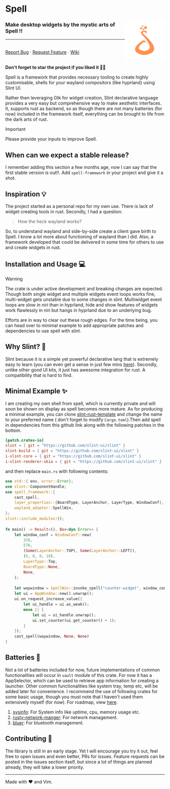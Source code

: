 # Spell

<img align="right" width="25%" src="https://raw.githubusercontent.com/VimYoung/Spell/main/spell-framework/assets/spell_trans.png">

<h3 align="left">Make desktop widgets by the mystic arts of Spell  !!</h3>
<hr>

<p align="left">
  <br />
  <a href="https://github.com/VimYoung/Spell/issues">Report Bug</a>
  ·
  <a href="https://github.com/VimYoung/Spell/discussions">Request Feature</a>
  ·
  <a href="https://docs.rs/spell-framework/latest/spell_framework/">Wiki</a>
  <br />
  <br />
</p>

**Don't forget to star the project if you liked it 🌟🌟**

Spell is a framework that provides necessary tooling to create highly customisable,
shells for your wayland compositors (like hyprland) using Slint UI.

Rather then leveraging Gtk for widget creation, Slint declarative language provides
a very easy but comprehensive way to make aesthetic interfaces. It, supports rust
as backend, so as though there are not many batteries (for now) included
in the framework itself, everything can be brought to life from the dark arts of
rust.

> [!IMPORTANT]
> Please provide your inputs to improve Spell.

## When can we expect a stable release?

I remember adding this section a few months age, now I can say that the first stable version is out!!.
Add `spell-framework` in your project and give it a shot.

## Inspiration :bulb:

The project started as a personal repo for my own use. There is lack of widget
creating tools in rust. Secondly, I had a question:

> How the heck wayland works?

So, to understand wayland and side-by-side create a client gave birth to Spell.
I know a lot more about functioning of wayland than I did. Also, a framework
developed that could be delivered in some time for others to use and create widgets
in rust.

## Installation and Usage :computer:

> [!WARNING]
> The crate is under active development and breaking changes are expected. Though both single widget
> and multiple widgets event loops works fine, multi-widget gets unstable due to some changes in slint.
> Multiwidget event loops are slow in niri than in hyprland, hide and show features of widgets work
> flawlessly in niri but hangs in hyprland due to an underlying bug.

Efforts are in way to clear out these rough edges. For the time being, you can head over to minimal example
to add appropriate patches and dependencies to use spell with slint.

## Why Slint? :thinking:

Slint because it is a simple yet powerful declarative lang that is extremely
easy to learn (you can even get a sense in just few mins [here](https://docs.slint.dev/latest/docs/slint/guide/language/concepts/slint-language/)). Secondly, unlike
other good UI kits, it just has awesome integration for rust. A compatibility that
is hard to find.

## Minimal Example :sparkles:

I am creating my own shell from spell, which is currently private and will soon be shown
on display as spell becomes more mature. As for producing a minimal example, you can clone
[slint-rust-template](https://github.com/slint-ui/slint-rust-template/blob/main/src/main.rs) and change the name to your preferred name ( don't forget to modify `Cargo.toml`).Then add spell in dependencies
from this github link along with the following patches in the bottom.

```toml
[patch.crates-io]
slint = { git = "https://github.com/slint-ui/slint" }
slint-build = { git = "https://github.com/slint-ui/slint" }
i-slint-core = { git = "https://github.com/slint-ui/slint" }
i-slint-renderer-skia = { git = "https://github.com/slint-ui/slint" }
```

and then replace `main.rs` with following contents:

```rust
use std::{ env, error::Error};
use slint::ComponentHandle;
use spell_framework::{
    cast_spell,
    layer_properties::{BoardType, LayerAnchor, LayerType, WindowConf},
    wayland_adapter::SpellWin,
};
slint::include_modules!();

fn main() -> Result<(), Box<dyn Error>> {
    let window_conf = WindowConf::new(
        376,
        576,
        (Some(LayerAnchor::TOP), Some(LayerAnchor::LEFT)),
        (5, 0, 0, 10),
        LayerType::Top,
        BoardType::None,
        None,
    );

    let waywindow = SpellWin::invoke_spell("counter-widget", window_conf);
    let ui = AppWindow::new().unwrap();
    ui.on_request_increase_value({
        let ui_handle = ui.as_weak();
        move || {
            let ui = ui_handle.unwrap();
            ui.set_counter(ui.get_counter() + 1);
        }
    });
    cast_spell(waywindow, None, None)
}
```

## Batteries :battery:

Not a lot of batteries included for now, future implementations of common functionalities will occur
in `vault` module of this crate. For now it has a AppSelector, which can be used to retrieve app information
for creating a launcher. Other common functionalities like system tray, temp etc, will be added later for
convenience. I recommend the use of following crates for some basic usage, though you must note
that I haven't used them extensively myself (for now). For roadmap, view [here](https://github.com/VimYoung/Spell/blob/main/ROADMAP.md).

1. [sysinfo](https://crates.io/crates/sysinfo): For System info like uptime, cpu, memory usage etc.
2. [rusty-network-manger](https://crates.io/crates/rusty_network_manager): For network management.
3. [bluer](https://docs.rs/bluer/latest/bluer/): For bluetooth management.

## Contributing :raised_hands:

The library is still in an early stage. Yet I will encourage you try it out, feel free to open issues and even better, PRs for issues. Feature requests can be posted in the issues section itself, but since a lot of things are planned already, they will take a lower priority.

---

Made with ♥️ and Vim.
